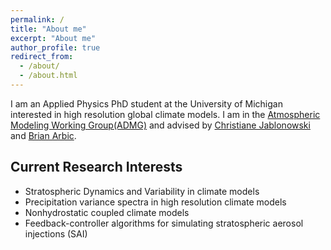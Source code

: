 ```yaml
---
permalink: /
title: "About me"
excerpt: "About me"
author_profile: true
redirect_from:
  - /about/
  - /about.html
---
```


I am an Applied Physics PhD student at the University of Michigan interested in high resolution global climate models. I am in the [Atmospheric Modeling Working Group(ADMG)](https://admg.engin.umich.edu/) and advised by [Christiane Jablonowski](http://www-personal.umich.edu/~cjablono/) and [Brian Arbic](https://arbic.earth.lsa.umich.edu/).

## Current Research Interests
* Stratospheric Dynamics and Variability in climate models
* Precipitation variance spectra in high resolution climate models
* Nonhydrostatic coupled climate models
* Feedback-controller algorithms for simulating stratospheric aerosol injections (SAI)
